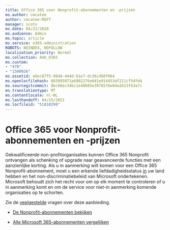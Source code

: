 ```yaml
---
title: Office 365 voor Nonprofit-abonnementen en -prijzen
ms.author: cmcatee
author: cmcatee-MSFT
manager: scotv
ms.date: 04/21/2020
ms.audience: Admin
ms.topic: article
ms.service: o365-administration
ROBOTS: NOINDEX, NOFOLLOW
localization_priority: Normal
ms.collection: Adm_O365
ms.custom:
- "478"
- "1500026"
ms.assetid: e6ec87f5-98d4-444d-b1e7-dc36cd60f064
ms.openlocfilehash: 683995071a6902276e041e914453df211cf54fd4
ms.sourcegitcommit: 8bc60ec34bc1e40685e3976576e04a2623f63a7c
ms.translationtype: MT
ms.contentlocale: nl-NL
ms.lasthandoff: 04/15/2021
ms.locfileid: "51810299"
---
```

# <a name="office-365-for-nonprofit-plans-and-pricing"></a>Office 365 voor Nonprofit-abonnementen en -prijzen

Gekwalificeerde non-profitorganisaties kunnen Office 365 Nonprofit ontvangen als schenking of upgrade naar geavanceerde functies met een aanzienlijke korting. Als u in aanmerking wilt komen voor een Office 365 Nonprofit-abonnement, moet u een erkende liefdadigheidsstatus [in](https://go.microsoft.com/fwlink/p/?LinkID=330253) uw land hebben en het non-discriminatiebeleid van Microsoft ondertekenen. Microsoft behoudt zich het recht voor om op elk moment te controleren of u in aanmerking komt en om de service voor niet-in aanmerking komende organisaties op te schorten.
  
Zie de [veelgestelde](https://products.office.com/nonprofit/office-365-nonprofit) vragen over deze aanbieding.
  
- [De Nonprofit-abonnementen bekijken](https://products.office.com/nonprofit/office-365-nonprofit-plans-and-pricing?tab=1)

- [Alle Microsoft 365-abonnementen vergelijken](https://products.office.com/business/compare-more-office-365-for-business-plans)